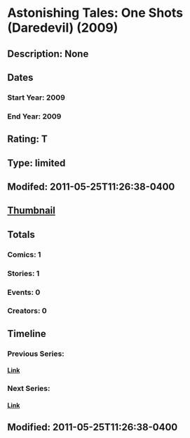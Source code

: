 # Astonishing Tales: One Shots (Daredevil) (2009)
## Description: None
## Dates
### Start Year: 2009
### End Year: 2009
## Rating: T
## Type: limited
## Modifed: 2011-05-25T11:26:38-0400
## [Thumbnail](http://i.annihil.us/u/prod/marvel/i/mg/7/80/4bb4f4886895e.jpg)
## Totals
### Comics: 1
### Stories: 1
### Events: 0
### Creators: 0
## Timeline
### Previous Series: 
#### [Link]()
### Next Series: 
#### [Link]()
## Modified: 2011-05-25T11:26:38-0400